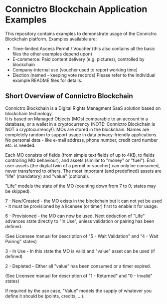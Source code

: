 # Connictro Blockchain Application Examples

This repository contains examples to demonstrate usage of the Connictro Blockchain platform.
Examples available are:
- Time-limited Access Permit / Voucher (this also contains all the basic files the other examples depend upon)
- E-commerce: Paid content delivery (e.g. pictures), controlled by blockchain
- Company-internal use (voucher used to report working time)
- Election (named - keeping vote records)
Please refer to the individual example README files for details.

## Short Overview of Connictro Blockchain
Connictro Blockchain is a Digital Rights Managment SaaS solution based on blockchain technology.  
It is based on Managed Objects (MOs) comparable to an account in a database, or a wallet in a cryptocurrency
(NOTE: Connictro Blockchain is NOT a cryptocurrency!). MOs are stored in the blockchain.
Names are completely random to support usage in data privacy-friendly applications. No personal data -
like e-mail address, phone number, credit card number etc. is needed.

Each MO consists of fields (from simple text fields of up to 4KB, to fields controlling MO behaviour),
and assets (similar to "money" or "fuel"). End user assets (the digital twin of a permit or voucher) can
only be consumed, never transferred to others.
The most important (and predefined) assets are "life" (mandatory) and "value" (optional).

"Life" models the state of the MO (counting down from 7 to 0; states may be skipped).

7 - New/Created - the MO exists in the blockchain but it can not yet be used - it must be provisioned by a licensee (or timer) first to enable it for usage.

6 - Provisioned - the MO can now be used. Next deduction of "Life" advances state directly to "In Use", unless validation or pairing has been defined.

(See Licensee manual for description of "5 - Wait Validation" and "4 - Wait Pairing" states)

3 - In Use      - In this state the MO is valid and "value" asset can be used (if defined)

2 - Depleted    - Either all "value" has been consumed or a timer expired.

(See Licensee manual for description of "1 - Returned" and "0 - Invalid" states)

If required by the use case, "Value" models the supply of whatever you define it should be (points, credits, ...).

